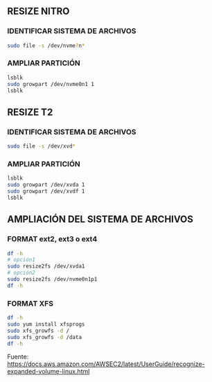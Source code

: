 ## RESIZE NITRO
### IDENTIFICAR SISTEMA DE ARCHIVOS
```bash
sudo file -s /dev/nvme?n*
```
### AMPLIAR PARTICIÓN
```bash
lsblk
sudo growpart /dev/nvme0n1 1
lsblk
```

## RESIZE T2
### IDENTIFICAR SISTEMA DE ARCHIVOS
```bash
sudo file -s /dev/xvd*
```
### AMPLIAR PARTICIÓN
```bash
lsblk
sudo growpart /dev/xvda 1
sudo growpart /dev/xvdf 1
lsblk
```

## AMPLIACIÓN DEL SISTEMA DE ARCHIVOS
### FORMAT ext2, ext3 o ext4
```bash
df -h
# opción1
sudo resize2fs /dev/xvda1
# opción2
sudo resize2fs /dev/nvme0n1p1
df -h
```

### FORMAT XFS
```bash
df -h
sudo yum install xfsprogs
sudo xfs_growfs -d /
sudo xfs_growfs -d /data
df -h
```

Fuente: https://docs.aws.amazon.com/AWSEC2/latest/UserGuide/recognize-expanded-volume-linux.html
